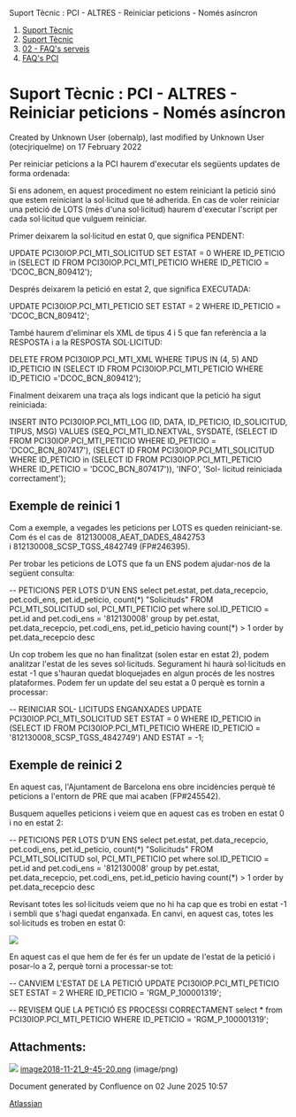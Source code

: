Suport Tècnic : PCI - ALTRES - Reiniciar peticions - Només asíncron  

1.  [Suport Tècnic](index.html)
2.  [Suport Tècnic](13893782.html)
3.  [02 - FAQ's serveis](26313393.html)
4.  [FAQ's PCI](28705599.html)

Suport Tècnic : PCI - ALTRES - Reiniciar peticions - Només asíncron
===================================================================

Created by Unknown User (obernalp), last modified by Unknown User (otecjriquelme) on 17 February 2022

Per reiniciar peticions a la PCI haurem d'executar els següents updates de forma ordenada:

Si ens adonem, en aquest procediment no estem reiniciant la petició sinó que estem reiniciant la sol·licitud que té adherida. En cas de voler reiniciar una petició de LOTS (més d'una sol·licitud) haurem d'executar l'script per cada sol·licitud que vulguem reiniciar.

  

Primer deixarem la sol·licitud en estat 0, que significa PENDENT:

UPDATE PCI30IOP.PCI\_MTI\_SOLICITUD
   SET ESTAT = 0
 WHERE ID\_PETICIO in (SELECT ID
                        FROM PCI30IOP.PCI\_MTI\_PETICIO
                       WHERE ID\_PETICIO = 'DCOC\_BCN\_809412');

  

Després deixarem la petició en estat 2, que significa EXECUTADA:

UPDATE PCI30IOP.PCI\_MTI\_PETICIO
   SET ESTAT = 2
WHERE ID\_PETICIO = 'DCOC\_BCN\_809412';

  

També haurem d'eliminar els XML de tipus 4 i 5 que fan referència a la RESPOSTA i a la RESPOSTA SOL·LICITUD:

DELETE FROM PCI30IOP.PCI\_MTI\_XML
WHERE TIPUS IN (4, 5)
   AND ID\_PETICIO IN
       (SELECT ID
          FROM PCI30IOP.PCI\_MTI\_PETICIO
         WHERE ID\_PETICIO ='DCOC\_BCN\_809412');

  

Finalment deixarem una traça als logs indicant que la petició ha sigut reiniciada:

INSERT INTO PCI30IOP.PCI\_MTI\_LOG
  (ID, DATA, ID\_PETICIO, ID\_SOLICITUD, TIPUS, MSG)
VALUES
  (SEQ\_PCI\_MTI\_ID.NEXTVAL,
   SYSDATE,
   (SELECT ID
      FROM PCI30IOP.PCI\_MTI\_PETICIO
     WHERE ID\_PETICIO = 'DCOC\_BCN\_807417'),
   (SELECT ID
      FROM PCI30IOP.PCI\_MTI\_SOLICITUD
     WHERE ID\_PETICIO in
           (SELECT ID
              FROM PCI30IOP.PCI\_MTI\_PETICIO
             WHERE ID\_PETICIO = 'DCOC\_BCN\_807417')),
   'INFO',
   'Sol- licitud reiniciada correctament');

  

Exemple de reinici 1
--------------------

Com a exemple, a vegades les peticions per LOTS es queden reiniciant-se. Com és el cas de  812130008\_AEAT\_DADES\_4842753 i 812130008\_SCSP\_TGSS\_4842749 (FP#246395).

Per trobar les peticions de LOTS que fa un ENS podem ajudar-nos de la següent consulta:

\-- PETICIONS PER LOTS D'UN ENS
 select pet.estat, pet.data\_recepcio, pet.codi\_ens, pet.id\_peticio, count(\*) "Solicituds"
  FROM PCI\_MTI\_SOLICITUD sol, PCI\_MTI\_PETICIO pet
 where sol.ID\_PETICIO = pet.id
and pet.codi\_ens = '812130008'
 group by pet.estat, pet.data\_recepcio, pet.codi\_ens, pet.id\_peticio
having count(\*) > 1
 order by pet.data\_recepcio desc

  

Un cop trobem les que no han finalitzat (solen estar en estat 2), podem analitzar l'estat de les seves sol·licituds. Segurament hi haurà sol·licituds en estat -1 que s'hauran quedat bloquejades en algun procés de les nostres plataformes. Podem fer un update del seu estat a 0 perquè es tornin a processar:

\-- REINICIAR SOL- LICITUDS ENGANXADES
 UPDATE PCI30IOP.PCI\_MTI\_SOLICITUD
   SET ESTAT = 0
 WHERE ID\_PETICIO in
       (SELECT ID
          FROM PCI30IOP.PCI\_MTI\_PETICIO
         WHERE ID\_PETICIO = '812130008\_SCSP\_TGSS\_4842749')
   AND ESTAT = -1;

  

Exemple de reinici 2
--------------------

En aquest cas, l'Ajuntament de Barcelona ens obre incidències perquè té peticions a l'entorn de PRE que mai acaben (FP#245542).

Busquem aquelles peticions i veiem que en aquest cas es troben en estat 0 i no en estat 2:

\-- PETICIONS PER LOTS D'UN ENS
 select pet.estat, pet.data\_recepcio, pet.codi\_ens, pet.id\_peticio, count(\*) "Solicituds"
  FROM PCI\_MTI\_SOLICITUD sol, PCI\_MTI\_PETICIO pet
 where sol.ID\_PETICIO = pet.id
and pet.codi\_ens = '812130008'
 group by pet.estat, pet.data\_recepcio, pet.codi\_ens, pet.id\_peticio
having count(\*) > 1
 order by pet.data\_recepcio desc

  
Revisant totes les sol·licituds veiem que no hi ha cap que es trobi en estat -1 i sembli que s'hagi quedat enganxada. En canvi, en aquest cas, totes les sol·licituds es troben en estat 0:

![](attachments/26313413/26315307.png)

En aquest cas el que hem de fer és fer un update de l'estat de la petició i posar-lo a 2, perquè torni a processar-se tot:

\-- CANVIEM L'ESTAT DE LA PETICIÓ
 UPDATE PCI30IOP.PCI\_MTI\_PETICIO
   SET ESTAT = 2
WHERE ID\_PETICIO = 'RGM\_P\_100001319';

-- REVISEM QUE LA PETICIÓ ES PROCESSI CORRECTAMENT
select \* from PCI30IOP.PCI\_MTI\_PETICIO WHERE ID\_PETICIO = 'RGM\_P\_100001319';

Attachments:
------------

![](images/icons/bullet_blue.gif) [image2018-11-21\_9-45-20.png](attachments/26313413/26315307.png) (image/png)  

Document generated by Confluence on 02 June 2025 10:57

[Atlassian](http://www.atlassian.com/)